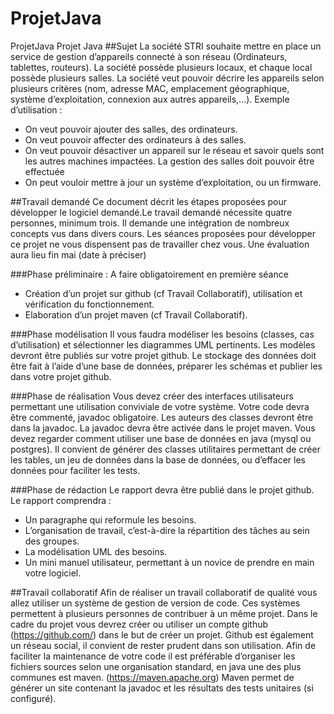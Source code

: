 # ProjetJava
ProjetJava
Projet Java
##Sujet
La société STRI souhaite mettre en place un service de gestion d’appareils connecté à son réseau (Ordinateurs, tablettes, 
routeurs). La société possède plusieurs locaux, et chaque local possède plusieurs salles.
La société veut pouvoir décrire les appareils selon plusieurs critères (nom, adresse MAC, emplacement géographique, système d’exploitation, connexion aux autres appareils,...).
Exemple d’utilisation :
- On veut pouvoir ajouter des salles, des ordinateurs.
- On veut pouvoir affecter des ordinateurs à des salles.
- On veut pouvoir désactiver un appareil sur le réseau et savoir quels sont les autres machines impactées. La gestion des salles doit pouvoir être effectuée
- On peut vouloir mettre à jour un système d’exploitation, ou un firmware.

##Travail demandé
Ce document décrit les étapes proposées pour développer le logiciel demandé.Le travail demandé nécessite quatre personnes, minimum trois. Il demande une intégration de nombreux concepts vus dans divers cours.
Les séances proposées pour développer ce projet ne vous dispensent pas de travailler chez vous.
Une évaluation aura lieu fin mai (date à préciser)

###Phase préliminaire : A faire obligatoirement en première séance
- Création d’un projet sur github (cf Travail Collaboratif), utilisation et vérification du fonctionnement.
- Elaboration d’un projet maven (cf Travail Collaboratif).

###Phase modélisation
Il vous faudra modéliser les besoins (classes, cas d’utilisation)  et sélectionner les diagrammes UML pertinents. Les modèles devront être publiés sur votre projet github.
Le stockage des données doit être fait à l’aide d’une base de données, préparer les schémas et publier les dans votre projet github.

###Phase de réalisation
Vous devez créer des interfaces utilisateurs permettant une utilisation conviviale de votre système.
Votre code devra être commenté, javadoc obligatoire. 
Les auteurs des classes devront être dans la javadoc. 
La javadoc devra être activée dans le projet maven.
Vous devez regarder comment utiliser une base de données en java (mysql ou postgres).
Il convient de générer des classes utilitaires permettant de créer les tables, un jeu de données dans la base de données, ou d’effacer les données pour faciliter les tests.

###Phase de rédaction
Le rapport devra être publié dans le projet github.
Le rapport comprendra :
- Un paragraphe qui reformule les besoins.
- L’organisation de travail, c’est-à-dire la répartition des tâches au sein des groupes.
- La modélisation UML des besoins.
- Un mini manuel utilisateur, permettant à un novice de prendre en main votre logiciel.

##Travail collaboratif
Afin de réaliser un travail collaboratif de qualité vous allez utiliser un système de gestion de version de code. Ces systèmes permettent à plusieurs personnes de contribuer à un même projet. 
Dans le cadre du projet vous devrez créer ou utiliser un compte github (https://github.com/) dans le but de créer un projet.
Github est également un réseau social, il convient de rester prudent dans son utilisation.
Afin de faciliter la maintenance de votre code il est préférable d’organiser les fichiers sources selon une organisation standard, en java une des plus communes est maven. (https://maven.apache.org)
Maven permet de générer un site contenant la javadoc et les résultats des tests unitaires (si configuré).

